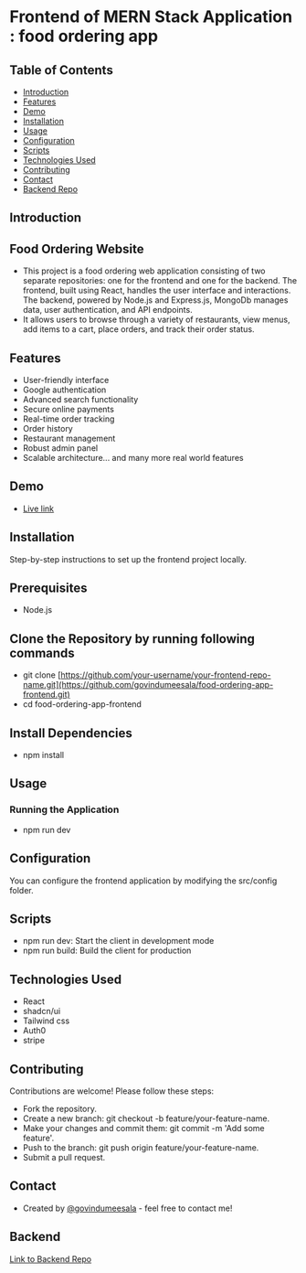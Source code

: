 # Frontend of MERN Stack Application : food ordering app

## Table of Contents

- [Introduction](#introduction)
- [Features](#features)
- [Demo](#demo)
- [Installation](#installation)
- [Usage](#usage)
- [Configuration](#configuration)
- [Scripts](#scripts)
- [Technologies Used](#technologies-used)
- [Contributing](#contributing)
- [Contact](#contact)
- [Backend Repo](#Backend)

## Introduction

## Food Ordering Website
- This project is a food ordering web application consisting of two separate repositories: one for the frontend and one for the backend. The frontend, built using React, handles the user interface and interactions. The backend, powered by Node.js and Express.js, MongoDb manages data, user authentication, and API endpoints.
- It allows users to browse through a variety of restaurants, view menus, add items to a cart, place orders, and track their order status.

## Features

- User-friendly interface
- Google authentication
- Advanced search functionality
- Secure online payments
- Real-time order tracking
- Order history
- Restaurant management
- Robust admin panel
- Scalable architecture... and many more real world features

## Demo

- [Live link](https://food-ordering-app-frontend-ten.vercel.app)

## Installation

Step-by-step instructions to set up the frontend project locally.

## Prerequisites
- Node.js
  
## Clone the Repository by running following commands
- git clone [https://github.com/your-username/your-frontend-repo-name.git](https://github.com/govindumeesala/food-ordering-app-frontend.git)
- cd food-ordering-app-frontend

## Install Dependencies

- npm install

## Usage

### Running the Application

- npm run dev

## Configuration

You can configure the frontend application by modifying the src/config folder.

## Scripts

- npm run dev: Start the client in development mode
- npm run build: Build the client for production

## Technologies Used
- React
- shadcn/ui
- Tailwind css
- Auth0
- stripe

## Contributing

Contributions are welcome! Please follow these steps:

- Fork the repository.
- Create a new branch: git checkout -b feature/your-feature-name.
- Make your changes and commit them: git commit -m 'Add some feature'.
- Push to the branch: git push origin feature/your-feature-name.
- Submit a pull request.  

## Contact

- Created by [@govindumeesala](https://github.com/govindumeesala)  - feel free to contact me!


## Backend

[Link to Backend Repo](https://github.com/govindumeesala/food-ordering-app-backend.git)
  
